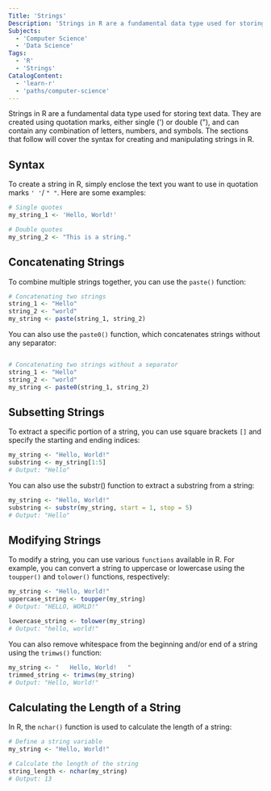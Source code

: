 ```yaml
---
Title: 'Strings'
Description: 'Strings in R are a fundamental data type used for storing text data.'
Subjects:
  - 'Computer Science'
  - 'Data Science'
Tags:
  - 'R'
  - 'Strings'
CatalogContent:
  - 'learn-r'
  - 'paths/computer-science'
---
```


Strings in R are a fundamental data type used for storing text data. They are created using quotation marks, either single (') or double ("), and can contain any combination of letters, numbers, and symbols. The sections that follow will cover the syntax for creating and manipulating strings in R.

## Syntax

To create a string in R, simply enclose the text you want to use in quotation marks `' '`/ `" "`. Here are some examples:

```r
# Single quotes
my_string_1 <- 'Hello, World!'

# Double quotes
my_string_2 <- "This is a string."
```

## Concatenating Strings

To combine multiple strings together, you can use the `paste()` function:

```r
# Concatenating two strings
string_1 <- "Hello"
string_2 <- "world"
my_string <- paste(string_1, string_2)
```

You can also use the `paste0()` function, which concatenates strings without any separator:

```r

# Concatenating two strings without a separator
string_1 <- "Hello"
string_2 <- "world"
my_string <- paste0(string_1, string_2)
```

## Subsetting Strings

To extract a specific portion of a string, you can use square brackets `[]` and specify the starting and ending indices:

```r
my_string <- "Hello, World!"
substring <- my_string[1:5]
# Output: "Hello"

```
You can also use the substr() function to extract a substring from a string:

```r
my_string <- "Hello, World!"
substring <- substr(my_string, start = 1, stop = 5)
# Output: "Hello"

```

## Modifying Strings

To modify a string, you can use various `functions` available in R. For example, you can convert a string to uppercase or lowercase using the `toupper()` and `tolower()` functions, respectively:

```r
my_string <- "Hello, World!"
uppercase_string <- toupper(my_string)
# Output: "HELLO, WORLD!"

lowercase_string <- tolower(my_string)
# Output: "hello, world!"
```

You can also remove whitespace from the beginning and/or end of a string using the `trimws()` function:

```r
my_string <- "   Hello, World!   "
trimmed_string <- trimws(my_string)
# Output: "Hello, World!"
```

## Calculating the Length of a String
In R, the `nchar()` function is used to calculate the length of a string:

```r
# Define a string variable
my_string <- "Hello, World!"

# Calculate the length of the string
string_length <- nchar(my_string)
# Output: 13

